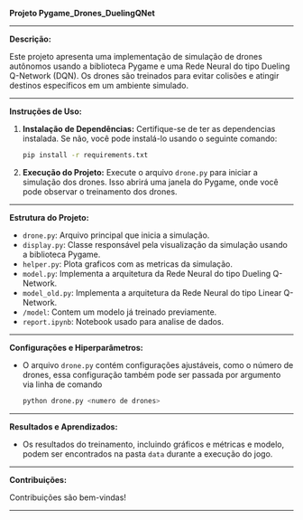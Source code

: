 **Projeto Pygame_Drones_DuelingQNet**

---

**Descrição:**

Este projeto apresenta uma implementação de simulação de drones autônomos usando a biblioteca Pygame e uma Rede Neural do tipo Dueling Q-Network (DQN). Os drones são treinados para evitar colisões e atingir destinos específicos em um ambiente simulado.

---

**Instruções de Uso:**

1. **Instalação de Dependências:**
   Certifique-se de ter as dependencias instalada. Se não, você pode instalá-lo usando o seguinte comando:
    ```sh
    pip install -r requirements.txt 
    ```


2. **Execução do Projeto:**
Execute o arquivo `drone.py` para iniciar a simulação dos drones. Isso abrirá uma janela do Pygame, onde você pode observar o treinamento dos drones.

---

**Estrutura do Projeto:**

- `drone.py`: Arquivo principal que inicia a simulação.
- `display.py`: Classe responsável pela visualização da simulação usando a biblioteca Pygame.
- `helper.py`: Plota graficos com as metricas da simulação.
- `model.py`: Implementa a arquitetura da Rede Neural do tipo Dueling Q-Network.
- `model_old.py`: Implementa a arquitetura da Rede Neural do tipo Linear Q-Network.
- `/model`: Contem um modelo já treinado previamente.
- `report.ipynb`: Notebook usado para analise de dados.


---

**Configurações e Hiperparâmetros:**

- O arquivo `drone.py` contém configurações ajustáveis, como o número de drones, essa configuração também pode ser passada por argumento via linha de comando
    ```sh
    python drone.py <numero de drones> 
    ```

---

**Resultados e Aprendizados:**

- Os resultados do treinamento, incluindo gráficos e métricas e modelo, podem ser encontrados na pasta `data` durante a execução do jogo.


---

**Contribuições:**

Contribuições são bem-vindas!

---

